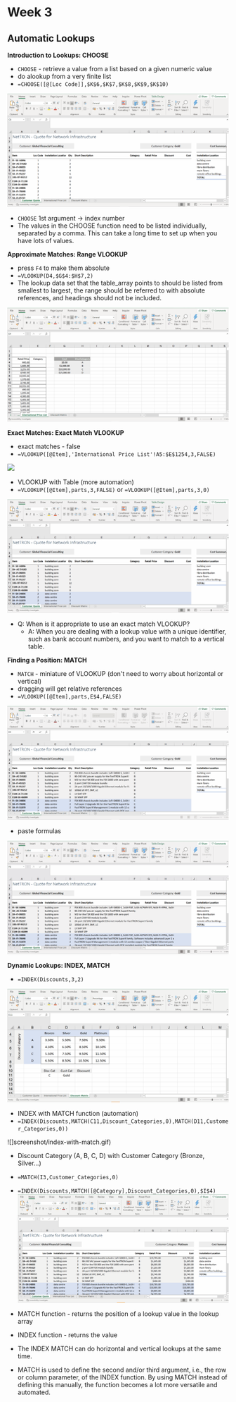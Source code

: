 # Week 3
## Automatic Lookups

**Introduction to Lookups: CHOOSE**
* `CHOOSE` - retrieve a value from a list based on a given numeric value
* do  alookup from a very finite list
* `=CHOOSE([@[Loc Code]],$K$6,$K$7,$K$8,$K$9,$K$10)`

![](screenshot/choose-lookup.gif)

* `CHOOSE` 1st argument -> index number
* The values in the CHOOSE function need to be listed individually, separated by a comma. This can take a long time to set up when you have lots of values.

**Approximate Matches: Range VLOOKUP**
* press `F4` to make them absolute
* `=VLOOKUP(D4,$G$4:$H$7,2)`
* The lookup data set that the table_array points to should be listed from smallest to largest, the range should be referred to with absolute references, and headings should not be included.


![](screenshot/range-vlookup.gif)

**Exact Matches: Exact Match VLOOKUP**
* exact matches - false
* `=VLOOKUP([@Item],'International Price List'!A5:$E$1254,3,FALSE)`

![](screenshot/exact-match-lookup.gif)

* VLOOKUP with Table (more automation)
* `=VLOOKUP([@Item],parts,3,FALSE)` or `=VLOOKUP([@Item],parts,3,0)`

![](screenshot/exact-match-lookup-tables.gif)

* Q: When is it appropriate to use an exact match VLOOKUP?
	* A: When you are dealing with a lookup value with a unique identifier, such as bank account numbers, and you want to match to a vertical table.

**Finding a Position: MATCH**
* `MATCH` - miniature of VLOOKUP (don't need to worry about horizontal or vertical)
* dragging will get relative references
* `=VLOOKUP([@Item],parts,E$4,FALSE)`

![](screenshot/match-index-headers.gif)

* paste formulas

![](screenshot/match-index-headers-paste-formulas.gif)

**Dynamic Lookups: INDEX, MATCH**
* `=INDEX(Discounts,3,2)`

![](screenshot/index-match.gif)

* INDEX with MATCH function (automation)
* `=INDEX(Discounts,MATCH(C11,Discount_Categories,0),MATCH(D11,Customer_Categories,0))`

![]screenshot/index-with-match.gif)

* Discount Category (A, B, C, D) with Customer Category (Bronze, Silver...)
* `=MATCH(I3,Customer_Categories,0)`
* `=INDEX(Discounts,MATCH([@Category],Discount_Categories,0),$I$4)`
![](screenshot/customer-quote-discount.gif)

* MATCH function - returns the position of a lookup value in the lookup array
* INDEX function - returns the value

* The INDEX MATCH can do horizontal and vertical lookups at the same time.
* MATCH is used to define the second and/or third argument, i.e., the row or column parameter, of the INDEX function. By using MATCH instead of defining this manually, the function becomes a lot more versatile and automated.
